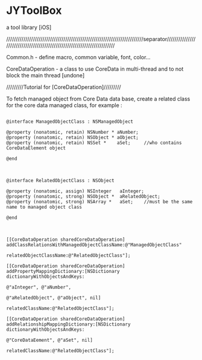 JYToolBox
=========

a tool library [iOS]

////////////////////////////////////////////////////////////////////////separator////////////////////////////////////////////////////////////////////////

Common.h  - define macro, common variable, font, color...

CoreDataOperation - a class to use CoreData in multi-thread and to not block the main thread      [undone]

/////////Tutorial for [CoreDataOperation]/////////

To fetch managed object from Core Data data base, create a related class for the core data managed class, for example :

<pre>
<code>
@interface ManagedObjectClass : NSManagedObject

@property (nonatomic, retain) NSNumber * aNumber;
@property (nonatomic, retain) NSObject * aObject;
@property (nonatomic, retain) NSSet *    aSet;     //who contains CoreDataElement object

@end
</code>
</pre>

<pre>
<code>
@interface RelatedObjectClass : NSObject

@property (nonatomic, assign) NSInteger   aInteger;
@property (nonatomic, strong) NSObject *  aRelatedObject;
@property (nonatomic, strong) NSArray *   aSet;    //must be the same name to managed object class

@end
</code>
</pre>

<pre>
<code>
[[CoreDataOperation sharedCoreDataOperation] addClassRelationsWithManagedObjectClassName:@"ManagedObjectClass"
                                                                 relatedObjectClassName:@"RelatedObjectClass"];
                                                                 
[[CoreDataOperation sharedCoreDataOperation] addPropertyMappingDictionary:[NSDictionary dictionaryWithObjectsAndKeys:
                                                                           @"aInteger", @"aNumber",
                                                                           @"aRelatedObject", @"aObject", nil]
                                                         relatedClassName:@"RelatedObjectClass"];
                                                         
[[CoreDataOperation sharedCoreDataOperation] addRelationshipMappingDictionary:[NSDictionary dictionaryWithObjectsAndKeys:
                                                                               @"CoreDataEement", @"aSet", nil]
                                                            relatedClassName:@"RelatedObjectClass"];
</code>
</pre>
